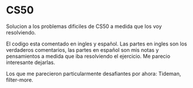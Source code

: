 # CS50
Solucion a los problemas dificiles de CS50 a medida que los voy resolviendo. 

El codigo esta comentado en ingles y español. Las partes en ingles son los verdaderos comentarios, las partes en español son mis notas y pensamientos a medida 
que iba resolviendo el ejercicio. Me parecio interesante dejarlas.

Los que me parecieron particularmente desafiantes por ahora: Tideman, filter-more.
